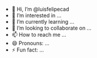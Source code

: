 - 👋 Hi, I’m @luisfelipecad
- 👀 I’m interested in ...
- 🌱 I’m currently learning ...
- 💞️ I’m looking to collaborate on ...
- 📫 How to reach me ...
- 😄 Pronouns: ...
- ⚡ Fun fact: ...

<!---
luisfelipecad/luisfelipecad is a ✨ special ✨ repository because its `README.md` (this file) appears on your GitHub profile.
You can click the Preview link to take a look at your changes.
--->
